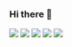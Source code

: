 ### Hi there 👋

<img src="https://img.shields.io/badge/HTML5-E34F26?style=flat-square&logo=HTML5&logoColor=white"/>
<span><img src="https://img.shields.io/badge/CSS3-1572B6?style=flat-square&logo=CSS3&logoColor=white"/></span>
<img src="https://img.shields.io/badge/Spirng-6DB33F?style=flat-square&logo=Spring&logoColor=white"/>
<img src="https://img.shields.io/badge/JavaScript-F7DF1E?style=flat-square&logo=JavaScript&logoColor=black"/>
<img src="https://img.shields.io/badge/jQuery-0769AD?style=flat-square&logo=jQuery&logoColor=black"/>


<!--
**2kk246/2KK246** is a ✨ _special_ ✨ repository because its `README.md` (this file) appears on your GitHub profile.

Here are some ideas to get you started:

- 🔭 I’m currently working on ...
- 🌱 I’m currently learning ...
- 👯 I’m looking to collaborate on ...
- 🤔 I’m looking for help with ...
- 💬 Ask me about ...
- 📫 How to reach me: ...
- 😄 Pronouns: ...
- ⚡ Fun fact: ...
-->
